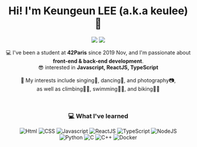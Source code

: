 <!--
**keulee/keulee** is a ✨ _special_ ✨ repository because its `README.md` (this file) appears on your GitHub profile.

Here are some ideas to get you started:

- 🔭 I’m currently working on ...
- 🌱 I’m currently learning ...
- 👯 I’m looking to collaborate on ...
- 🤔 I’m looking for help with ...
- 💬 Ask me about ...
- 📫 How to reach me: ...
- 😄 Pronouns: ...
- ⚡ Fun fact: ...
-->

<div align="center">

# Hi! I'm Keungeun LEE (a.k.a keulee) 👋

<p>
  <a href="https://42.fr/" target="_blank"><img src="https://img.shields.io/badge/42Paris-000000?style=plat-square&logo=42&logoColor=white"/></a>
  <a href="mailto:klee8903@gmail.com" target="_blank"><img src="https://img.shields.io/badge/klee8903@gmail.com-EA4335?style=flat-square&logo=Gmail&logoColor=white"/></a>
</p>
  
💻 I've been a student at **42Paris** since 2019 Nov, and I'm passionate about **front-end & back-end development**.
<br>
😎 interested in **Javascript, ReactJS, TypeScript**
<br>
<br>
👾 My interests include singing🎤, dancing💃, and photography📷,
<br>
as well as climbing🧗‍♀️, swimming🏊‍♀️, and biking🚴‍♀️

<br>

### 💻  What I've learned 
<p>
  <img alt="Html" src ="https://img.shields.io/badge/HTML5-E34F26.svg?&style=for-the-badge&logo=HTML5&logoColor=white"/> <img alt="CSS" src ="https://img.shields.io/badge/CSS3-1572B6.svg?&style=for-the-badge&logo=Javascript&logoColor=white"/> <img alt="Javascript" src ="https://img.shields.io/badge/JavaScript-F7DF1E.svg?&style=for-the-badge&logo=Javascript&logoColor=black"/> <img alt="ReactJS" src ="https://img.shields.io/badge/React-61DAFB.svg?&style=for-the-badge&logo=Javascript&logoColor=black"/> <img alt="TypeScript" src ="https://img.shields.io/badge/TypeScript-3178C6.svg?&style=for-the-badge&logo=TypeScript&logoColor=white"/> <img alt="NodeJS" src ="https://img.shields.io/badge/Node.js-339933.svg?&style=for-the-badge&logo=Node.js&logoColor=white"/>
  <br>
  <img alt="Python" src ="https://img.shields.io/badge/Python-3776AB.svg?&style=for-the-badge&logo=Python&logoColor=white"/> 
  <img alt="C" src ="https://img.shields.io/badge/C-A8B9CC.svg?&style=for-the-badge&logo=C&logoColor=black"/> <img alt="C++" src ="https://img.shields.io/badge/C++-00599C.svg?style=for-the-badge&logo=c%2B%2B"/> <img alt="Docker" src ="https://img.shields.io/badge/Docker-2496ED.svg?style=for-the-badge&logo=Docker&logoColor=white"/>
</p>

</div>

<!--
<br>
### 📈 Github Stats

![Keulee's GitHub stats](https://github-readme-stats.vercel.app/api?username=keulee&show_icons=true&theme=radical&count_private=true)
</div>
-->


